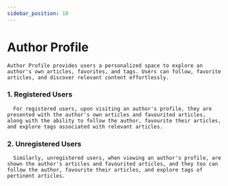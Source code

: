 ```yaml
---
sidebar_position: 10
---
```

# Author Profile
    Author Profile provides users a personalized space to explore an author's own articles, favorites, and tags. Users can follow, favorite articles, and discover relevant content effortlessly.

  ### 1. Registered Users

      For registered users, upon visiting an author's profile, they are presented with the author's own articles and favourited articles, along with the ability to follow the author, favourite their articles, and explore tags associated with relevant articles.

  ### 2. Unregistered Users

      Similarly, unregistered users, when viewing an author's profile, are shown the author's articles and favourited articles, and they too can follow the author, favourite their articles, and explore tags of pertinent articles.